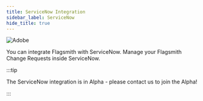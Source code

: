 ```yaml
---
title: ServiceNow Integration
sidebar_label: ServiceNow
hide_title: true
---
```


![Adobe](/img/integrations/servicenow/servicenow-logo.svg)

You can integrate Flagsmith with ServiceNow. Manage your Flagsmith Change Requests inside ServiceNow.

:::tip

The ServiceNow integration is in Alpha - please contact us to join the Alpha!

:::
